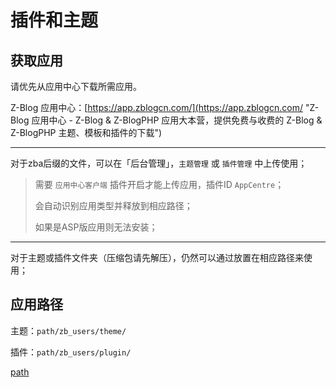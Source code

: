 # 插件和主题

## 获取应用

请优先从应用中心下载所需应用。

Z-Blog 应用中心：[https://app.zblogcn.com/](https://app.zblogcn.com/ "Z-Blog 应用中心 - Z-Blog & Z-BlogPHP 应用大本营，提供免费与收费的 Z-Blog & Z-BlogPHP 主题、模板和插件的下载")

---

对于zba后缀的文件，可以在「后台管理」，`主题管理` 或 `插件管理` 中上传使用；

> 需要 `应用中心客户端` 插件开启才能上传应用，插件ID `AppCentre`；
>
> 会自动识别应用类型并释放到相应路径；
>
> 如果是ASP版应用则无法安装；

---

对于主题或插件文件夹（压缩包请先解压），仍然可以通过放置在相应路径来使用；

## 应用路径

主题：`path/zb_users/theme/`

插件：`path/zb_users/plugin/`

[path](terms/path.md ':include')
